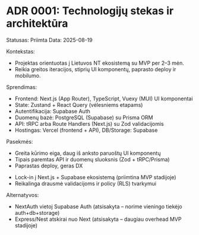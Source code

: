 # ADR 0001: Technologijų stekas ir architektūra

Statusas: Priimta
Data: 2025-08-19

Kontekstas:

- Projektas orientuotas į Lietuvos NT ekosistemą su MVP per 2–3 mėn.
- Reikia greitos iteracijos, stiprių UI komponentų, paprasto deploy ir mobilumo.

Sprendimas:

- Frontend: Next.js (App Router), TypeScript, Vuexy (MUI) UI komponentai
- State: Zustand + React Query (vėlesniems etapams)
- Autentifikacija: Supabase Auth
- Duomenų bazė: PostgreSQL (Supabase) su Prisma ORM
- API: tRPC arba Route Handlers (Next.js) su Zod validacijomis
- Hostingas: Vercel (frontend + API), DB/Storage: Supabase

Pasekmės:

- Greita kūrimo eiga, daug iš anksto paruoštų UI komponentų
- Tipais paremtas API ir duomenų sluoksnis (Zod + tRPC/Prisma)
- Paprastas deploy, geras DX

* Lock-in į Next.js + Supabase ekosistemą (priimtina MVP stadijoje)
* Reikalinga drausmė validacijoms ir policy (RLS) tvarkymui

Alternatyvos:

- NextAuth vietoj Supabase Auth (atsisakyta – norime vieningo tiekėjo auth+db+storage)
- Express/Nest atskirai nuo Next (atsisakyta – daugiau overhead MVP stadijoje)
